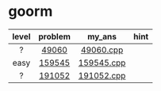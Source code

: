 # goorm
| level | problem | my_ans | hint |
| :--: | :--: | :--: | :--: |
| ? | [49060](https://level.goorm.io/exam/49060/%EA%B0%9C%EB%AF%B8-%EC%A7%91%ED%95%A9%EC%9D%98-%EC%A7%80%EB%A6%84/quiz/1) | [49060.cpp](./49060/49060.cpp) |  |
| easy | [159545](https://level.goorm.io/exam/159545/0%EC%BB%A4%ED%94%8C/quiz/1) | [159545.cpp](./159545/159545.cpp) |  |
| ? | [191052](https://www.acmicpc.net/problem/191052) | [191052.cpp](./191052/191052.cpp) |  |
